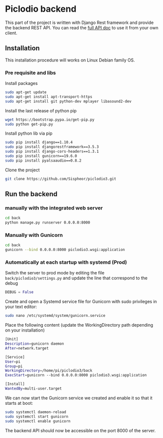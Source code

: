 # Piclodio backend

This part of the project is written with Django Rest framework and provide the backend REST API.
You can read the [full API doc](docs/api_ref.md) to use it from your own client.

## Installation 
This installation procedure will works on Linux Debian family OS.

### Pre requisite and libs

Install packages
```bash
sudo apt-get update
sudo apt-get install apt-transport-https
sudo apt-get install git python-dev mplayer libasound2-dev
```

Install the last release of python pip
```bash
wget https://bootstrap.pypa.io/get-pip.py
sudo python get-pip.py
```

Install python lib via pip
```bash
sudo pip install django==1.10.4
sudo pip install djangorestframework==3.5.3
sudo pip install django-cors-headers==1.3.1
sudo pip install gunicorn==19.6.0
sudo pip install pyalsaaudio==0.8.2
```

Clone the project
```bash
git clone https://github.com/Sispheor/piclodio3.git
```

## Run the backend

### manually with the integrated web server
```bash
cd back
python manage.py runserver 0.0.0.0:8000
```

### Manually with Gunicorn
```bash
cd back
gunicorn --bind 0.0.0.0:8000 piclodio3.wsgi:application
```

### Automatically at each startup with systemd (Prod)

Switch the server to prod mode by editing the file `back/piclodio3/settings.py` and update the line that correspond to the debug
```python
DEBUG = False
```

Create and open a Systemd service file for Gunicorn with sudo privileges in your text editor:
```bash
sudo nano /etc/systemd/system/gunicorn.service
```

Place the following content (update the WorkingDirectory path depending on your installation)
```bash
[Unit]
Description=gunicorn daemon
After=network.target

[Service]
User=pi
Group=pi
WorkingDirectory=/home/pi/piclodio3/back
ExecStart=gunicorn --bind 0.0.0.0:8000 piclodio3.wsgi:application

[Install]
WantedBy=multi-user.target
```

We can now start the Gunicorn service we created and enable it so that it starts at boot:
```bash
sudo systemctl daemon-reload
sudo systemctl start gunicorn
sudo systemctl enable gunicorn
```

The backend API should now be accessible on the port 8000 of the server.